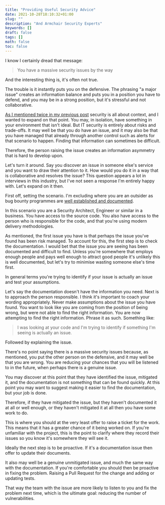 ```yaml
---
title: "Providing Useful Security Advice"
date: 2021-10-28T18:10:32+01:00
slug: ""
description: "And Armchair Security Experts"
keywords: []
draft: false
tags: []
math: false
toc: false
---
```


I know I certainly dread that message:

> You have a massive security issues by the way

And the interesting thing is, it's often not true.

The trouble is it instantly puts you on the defensive. The phrasing "a major issue" creates an information balance and puts you in a position you have to defend, and you may be in a strong position, but it's stressful and not collaborative.

[As I mentioned twice in my previous post](./armchair-security-experts) security is all about context, and I wanted to expand on that point. You may, in isolation, have something in your environment that isn't ideal. But IT security is entirely about risks and trade-offs. It may well be that you do have an issue, and it may also be that you have managed that already through another control such as alerts for that scenario to happen. Finding that information can sometimes be difficult.

Therefore, the person raising the issue creates an information asymmetry that is hard to develop upon.

Let's turn it around. Say you discover an issue in someone else's service and you want to draw their attention to it. How would you do it in a way that is collaborative and resolves the issue? This question appears a lot in interviews in this industry, but I've not seen a response I'm entirely happy with. Let's expand on it then.

First off, setting the scenario. I'm excluding where you are an outsider as bug bounty programmes are [well established and documented](https://en.wikipedia.org/wiki/Bug_bounty_program).

In this scenario you are a Security Architect, Engineer or similar in a business. You have access to the source code. You also have access to the person who is responsible for the code, and that you're using modern delivery methodologies.

As mentioned, the first issue you have is that perhaps the issue you've found has been risk managed. To account for this, the first step is to check the documentation. I would bet that the issue you are seeing has been documented and difficult to find. Unless you're somewhere that employs enough people and pays well enough to attract good people it's unlikely this is well documented, but let's try to minimise wasting someone else's time first.

In general terms you're trying to identify if your issue is actually an issue and test your assumptions.

Let's say the documentation doesn't have the information you need. Next is to approach the person responsible. I think it's important to coach your wording appropriately. Never make assumptions about the issue you have found. You want to look like you are coming from the position of being wrong, but were not able to find the right information. You are now attempting to find the right information. Phrase it as such. Something like:

> I was looking at your code and I'm trying to identify if something I'm seeing is actually an issue.

Followed by explaining the issue.

There's no point saying there is a massive security issues because, as mentioned, you put the other person on the defensive, and it may well be that you are wrong. You are reducing your chances that you will be listened to in the future, when perhaps there is a genuine issue.

You may discover at this point that they have identified the issue, mitigated it, and the documentation is not something that can be found quickly. At this point you may want to suggest making it easier to find the documentation, but your job is done.

Therefore, if they have mitigated the issue, but they haven't documented it at all or well enough, or they haven't mitigated it at all then you have some work to do.

This is where you should at the very least offer to raise a ticket for the work. This means that it has a greater chance of it being worked on. If you're unfamiliar with the project, this is the point to clarify where they record their issues so you know it's somewhere they will see it.

Ideally the next step is to be proactive. If it's a documentation issue then offer to update their documents.

It also may well be a genuine unmitigated issue, and much the same way with the documentation. If you're comfortable you should then be proactive in fixing the problem. Raising a Pull Request for the change and adding or updating tests.

That way the team with the issue are more likely to listen to you and fix the problem next time, which is the ultimate goal: reducing the number of vulnerabilities.
